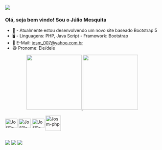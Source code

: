 ![ ]( )

### Olá, seja bem vindo! Sou o Júlio Mesquita

- 📌 - Atualmente estou desenvolvendo um novo site baseado Bootstrap 5
- 🖥️ - Linguagens: PHP, Java Script - Framework: Bootstrap
- 📧 E-Mail: josm_007@yahoo.com.br
- 😄 Pronome: Ele/dele

<div align="center">
  <a href="https://github.com/josm007">  
  <img height="180em" src="https://github-readme-stats.vercel.app/api?username=josm007&show_icons=true&theme=dark&include_all_commits=true&count_private=true"/>
  <img height="180em" src="https://github-readme-stats.vercel.app/api/top-langs/?username=josm007&layout=compact&langs_count=7&theme=dark"/>
</div>
   
  <div style="display: inline_block"><br>
  <img align="center" alt="Josm-HTML" height="30" width="40" src="https://github.com/josm007/Ferramentas/tree/main/icones/html5-original.svg">
  <img align="center" alt="Josm-CSS" height="30" width="40" src="https://github.com/josm007/icones/blob/main/css3-original.svg">
  <img align="center" alt="Josm-CSS" height="30" width="40" src="https://github.com/josm007/icones/blob/main/javascript-original.svg">
  <img align="center" alt="Josm-php" height="50" width="50" src="https://github.com/josm007/icones/blob/main/php-original.svg">
     
</div>
  
   ##
  
  <div>   
  <a href="https://instagram.com/josm_3051" target="_blank"><img src="https://img.shields.io/badge/-Instagram-%23E4405F?style=for-the-badge&logo=instagram&logoColor=white" target="_blank"></a>   
  <a href = "mailto:josm3051@gmail.com"><img src="https://img.shields.io/badge/-Gmail-%23333?style=for-the-badge&logo=gmail&logoColor=white" target="_blank"></a>  
  <a href="https://www.linkedin.com/in/júlio-mesquita-a976921b7" target="_blank"><img src="https://img.shields.io/badge/-LinkedIn-%230077B5?style=for-the-badge&logo=linkedin&logoColor=white" target="_blank"></a> 
</div>
